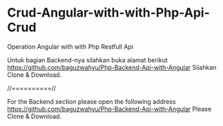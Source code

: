 # Crud-Angular-with-with-Php-Api-Crud
Operation Angular with with Php Restfull Api

Untuk bagian Backend-nya silahkan buka alamat berikut https://github.com/baguzwahyu/Php-Backend-Api-with-Angular
Silahkan Clone & Download.

//==========//

For the Backend section please open the following address https://github.com/baguzwahyu/Php-Backend-Api-with-Angular 
Please Clone & Download.